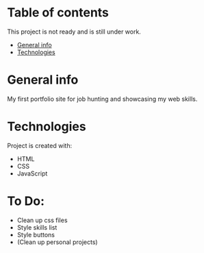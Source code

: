 # Table of contents

This project is not ready and is still under work.

- [General info](#general-info)
- [Technologies](#technologies)

# General info

My first portfolio site for job hunting and showcasing my web skills.

# Technologies

Project is created with:

- HTML
- CSS
- JavaScript

# To Do:

- Clean up css files
- Style skills list
- Style buttons
- (Clean up personal projects)
